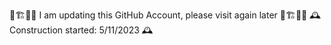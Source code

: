 🚧🏗️👷🏻 I am updating this GitHub Account, please visit again later 🚧🏗️👷🏻
🕰️ Construction started: 5/11/2023 🕰️
